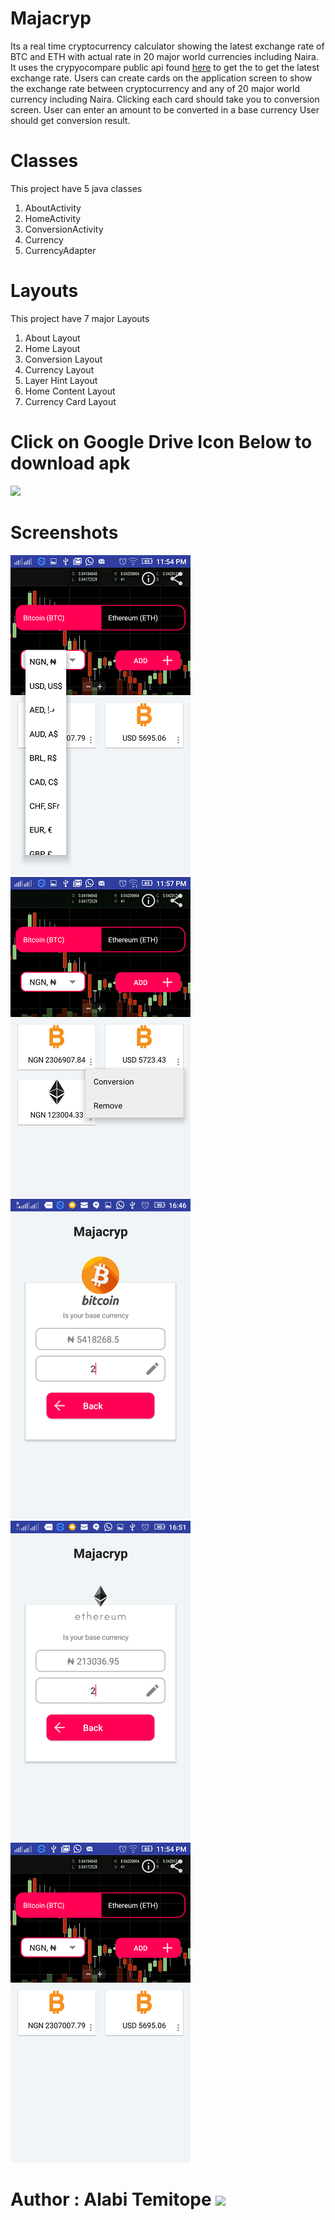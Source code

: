 # Majacryp

Its a real time cryptocurrency calculator showing the latest exchange rate of BTC and ETH with actual rate in 20 major world currencies including Naira.
It uses the crypyocompare public api found [here](https://www.cryptocompare.com/) to get the to get the latest exchange rate. 
Users can create cards on the application screen to show the exchange rate between cryptocurrency and any of 20 major world 
currency including Naira. Clicking each card should take you to conversion screen. User can enter an amount to be converted in a base currency
User should get conversion result.

# Classes
This project have 5 java classes
1. AboutActivity
2. HomeActivity
3. ConversionActivity
4. Currency
5. CurrencyAdapter 

# Layouts
This project have 7  major Layouts
1. About Layout
2. Home Layout
3. Conversion Layout
4. Currency Layout
5. Layer Hint Layout
6. Home Content Layout
7. Currency Card Layout


# Click on Google Drive Icon Below to download apk
[<img src="https://lh6.ggpht.com/k7Z4J1IIXXJnC2NRnFfJNlkn7kZge4Zx-Yv5uqYf4222tx74wXDzW24OvOxlcpw0KcQ=w300">](https://drive.google.com/file/d/1u3A27dbSVH1OgLa5fqkwCX0ZaA_ll8kY/view?usp=drivesdk)



# Screenshots
<img src="scrs/bitcoin_ethereum_home_with.png" alt="Menu" width="288" height="512">&nbsp;
<img src="scrs/to_delete_tab.png" alt="Exchange Rate" width="288" height="512">&nbsp;
<img src="scrs/bitcoin_naira.png" alt="Exchange Rate" width="288" height="512">&nbsp;
<img src="scrs/etherium_naira.png" alt="Exchange Rate" width="288" height="512">&nbsp;
<img src="scrs/bitcon_naira_usd.png" alt="Exchange Rate" width="288" height="512">

# Author : Alabi Temitope [<img src="http://psiint.com/wp-content/uploads/2017/03/linkedin-logo-copy.png">](https://www.linkedin.com/in/alabi-temitope-aa036b103/)

